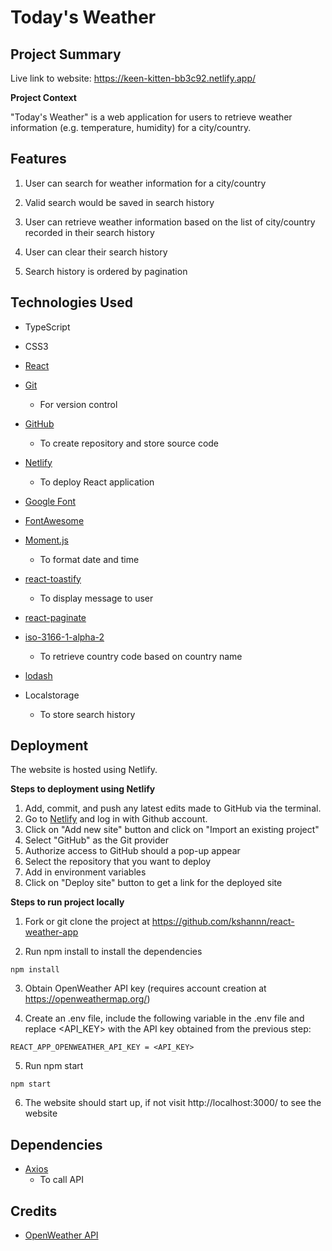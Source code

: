 # Today's Weather

## Project Summary

Live link to website: https://keen-kitten-bb3c92.netlify.app/

**Project Context**

"Today's Weather" is a web application for users to retrieve weather information (e.g. temperature, humidity) for a city/country. 


## Features

1. User can search for weather information for a city/country

2. Valid search would be saved in search history

3. User can retrieve weather information based on the list of city/country recorded in their search history

4. User can clear their search history

5. Search history is ordered by pagination


## Technologies Used

* TypeScript

* CSS3

* [React](https://reactjs.org/)

* [Git](https://git-scm.com/)
    * For version control

* [GitHub](http://github.com)
    * To create repository and store source code

* [Netlify](https://www.netlify.com/)
    * To deploy React application

* [Google Font](https://fonts.google.com/)

* [FontAwesome](https://fontawesome.com/icons)

* [Moment.js](https://momentjs.com/)
    * To format date and time

* [react-toastify](https://www.npmjs.com/package/react-toastify)
    * To display message to user

* [react-paginate](https://github.com/AdeleD/react-paginate)

* [iso-3166-1-alpha-2](https://www.npmjs.com/package/iso-3166-1-alpha-2)
    * To retrieve country code based on country name

* [lodash](https://www.npmjs.com/package/lodash)

* Localstorage
    * To store search history

## Deployment

The website is hosted using Netlify.

**Steps to deployment using Netlify**
1. Add, commit, and push any latest edits made to GitHub via the terminal.
2. Go to [Netlify](https://www.netlify.com/) and log in with Github account.
3. Click on "Add new site" button and click on "Import an existing project"
4. Select "GitHub" as the Git provider
5. Authorize access to GitHub should a pop-up appear
6. Select the repository that you want to deploy
7. Add in environment variables
8. Click on "Deploy site" button to get a link for the deployed site

**Steps to run project locally**

1. Fork or git clone the project at https://github.com/kshannn/react-weather-app

2. Run npm install to install the dependencies
```
npm install
```

3. Obtain OpenWeather API key (requires account creation at https://openweathermap.org/)

4. Create an .env file, include the following variable in the .env file and replace <API_KEY> with the API key obtained from the previous step: 
```
REACT_APP_OPENWEATHER_API_KEY = <API_KEY>
```

5. Run npm start 
```
npm start
```

6. The website should start up, if not visit http://localhost:3000/ to see the website



## Dependencies

* [Axios](https://cdnjs.com/libraries/axios)
    * To call API

## Credits

* [OpenWeather API](https://openweathermap.org/api) 

